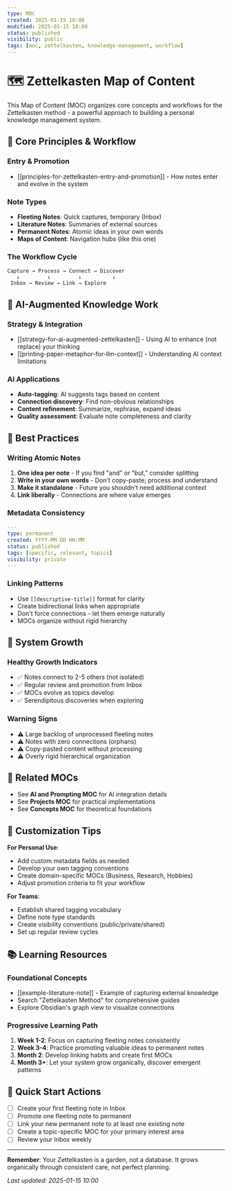 ```yaml
---
type: MOC
created: 2025-01-15 10:00
modified: 2025-01-15 10:00
status: published
visibility: public
tags: [moc, zettelkasten, knowledge-management, workflow]
---
```


# 🗺️ Zettelkasten Map of Content

This Map of Content (MOC) organizes core concepts and workflows for the Zettelkasten method - a powerful approach to building a personal knowledge management system.

## 🎯 Core Principles & Workflow

### **Entry & Promotion**
- [[principles-for-zettelkasten-entry-and-promotion]] - How notes enter and evolve in the system

### **Note Types**
- **Fleeting Notes**: Quick captures, temporary (Inbox)
- **Literature Notes**: Summaries of external sources
- **Permanent Notes**: Atomic ideas in your own words
- **Maps of Content**: Navigation hubs (like this one)

### **The Workflow Cycle**
```
Capture → Process → Connect → Discover
   ↓         ↓         ↓          ↓
 Inbox → Review → Link → Explore
```

## 🤖 AI-Augmented Knowledge Work

### **Strategy & Integration**
- [[strategy-for-ai-augmented-zettelkasten]] - Using AI to enhance (not replace) your thinking
- [[printing-paper-metaphor-for-llm-context]] - Understanding AI context limitations

### **AI Applications**
- **Auto-tagging**: AI suggests tags based on content
- **Connection discovery**: Find non-obvious relationships
- **Content refinement**: Summarize, rephrase, expand ideas
- **Quality assessment**: Evaluate note completeness and clarity

## 📝 Best Practices

### **Writing Atomic Notes**
1. **One idea per note** - If you find "and" or "but," consider splitting
2. **Write in your own words** - Don't copy-paste; process and understand
3. **Make it standalone** - Future you shouldn't need additional context
4. **Link liberally** - Connections are where value emerges

### **Metadata Consistency**
```yaml
---
type: permanent
created: YYYY-MM-DD HH:MM
status: published
tags: [specific, relevant, topics]
visibility: private
---
```

### **Linking Patterns**
- Use `[[descriptive-title]]` format for clarity
- Create bidirectional links when appropriate
- Don't force connections - let them emerge naturally
- MOCs organize without rigid hierarchy

## 🌱 System Growth

### **Healthy Growth Indicators**
- ✅ Notes connect to 2-5 others (not isolated)
- ✅ Regular review and promotion from Inbox
- ✅ MOCs evolve as topics develop
- ✅ Serendipitous discoveries when exploring

### **Warning Signs**
- ⚠️ Large backlog of unprocessed fleeting notes
- ⚠️ Notes with zero connections (orphans)
- ⚠️ Copy-pasted content without processing
- ⚠️ Overly rigid hierarchical organization

## 🔗 Related MOCs

- See **AI and Prompting MOC** for AI integration details
- See **Projects MOC** for practical implementations
- See **Concepts MOC** for theoretical foundations

## 🎨 Customization Tips

**For Personal Use**:
- Add custom metadata fields as needed
- Develop your own tagging conventions
- Create domain-specific MOCs (Business, Research, Hobbies)
- Adjust promotion criteria to fit your workflow

**For Teams**:
- Establish shared tagging vocabulary
- Define note type standards
- Create visibility conventions (public/private/shared)
- Set up regular review cycles

## 📚 Learning Resources

### **Foundational Concepts**
- [[example-literature-note]] - Example of capturing external knowledge
- Search "Zettelkasten Method" for comprehensive guides
- Explore Obsidian's graph view to visualize connections

### **Progressive Learning Path**
1. **Week 1-2**: Focus on capturing fleeting notes consistently
2. **Week 3-4**: Practice promoting valuable ideas to permanent notes
3. **Month 2**: Develop linking habits and create first MOCs
4. **Month 3+**: Let your system grow organically, discover emergent patterns

## 🎯 Quick Start Actions

- [ ] Create your first fleeting note in Inbox
- [ ] Promote one fleeting note to permanent
- [ ] Link your new permanent note to at least one existing note
- [ ] Create a topic-specific MOC for your primary interest area
- [ ] Review your Inbox weekly

---

**Remember**: Your Zettelkasten is a garden, not a database. It grows organically through consistent care, not perfect planning.

*Last updated: 2025-01-15 10:00*
